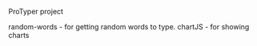 ProTyper project 

<!-- packages used -->

random-words - for getting random words to type.
chartJS - for showing charts
